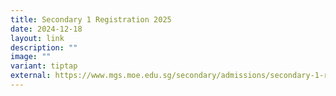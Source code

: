 ```yaml
---
title: Secondary 1 Registration 2025
date: 2024-12-18
layout: link
description: ""
image: ""
variant: tiptap
external: https://www.mgs.moe.edu.sg/secondary/admissions/secondary-1-registration/
---
```

